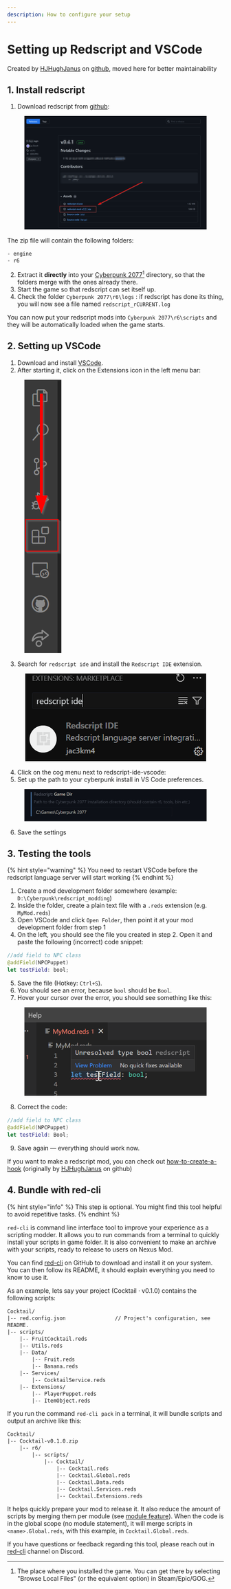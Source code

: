 ```yaml
---
description: How to configure your setup
---
```


# Setting up Redscript and VSCode

Created by [HJHughJanus](https://github.com/HJHughJanus) on [github](https://github.com/jac3km4/redscript/discussions/66), moved here for better maintainability

## 1. Install redscript

1. Download redscript from [github](https://github.com/jac3km4/redscript/releases):

<figure><img src="../.gitbook/assets/setup_redscript_download_github.png" alt=""><figcaption></figcaption></figure>

The zip file will contain the following folders:&#x20;

```
- engine
- r6
```

2. Extract it **directly** into your [Cyberpunk 2077](#user-content-fn-1)[^1] directory, so that the folders merge with the ones already there.
3. Start the game so that redscript can set itself up.
4. Check the folder `Cyberpunk 2077\r6\logs` : if redscript has done its thing, you will now see a file named `redscript_rCURRENT.log`&#x20;

You can now put your redscript mods into `Cyberpunk 2077\r6\scripts` and they will be automatically loaded when the game starts.

## 2. Setting up VSCode

1. Download and install [VSCode](https://code.visualstudio.com/).
2. After starting it, click on the Extensions icon in the left menu bar:

<figure><img src="../.gitbook/assets/setup_redscript_vscode_extensions.png" alt=""><figcaption></figcaption></figure>

3. Search for `redscript ide` and install the `Redscript IDE` extension.



<div align="center">

<figure><img src="../.gitbook/assets/image.png" alt=""><figcaption></figcaption></figure>

</div>

4. Click on the cog menu next to redscript-ide-vscode:
5. Set up the path to your cyberpunk install in VS Code preferences.

<figure><img src="../.gitbook/assets/Screenshot 2023-12-31 165919.png" alt=""><figcaption></figcaption></figure>

6. Save the settings

## 3. Testing the tools

{% hint style="warning" %}
You need to restart VSCode before the redscript language server will start working
{% endhint %}

1. Create a mod development folder somewhere (example: `D:\Cyberpunk\redscript_modding`)
2. Inside the folder, create a plain text file with a `.reds` extension (e.g. `MyMod.reds`)
3. Open VSCode and click `Open Folder`, then point it at your mod development folder from step 1
4. On the left, you should see the file you created in step 2. Open it and paste the following (incorrect) code snippet:

```swift
//add field to NPC class
@addField(NPCPuppet)
let testField: bool;
```

5. Save the file (Hotkey: `Ctrl+S`).&#x20;
6. You should see an error, because `bool` should be `Bool`.&#x20;
7. Hover your cursor over the error, you should see something like this:

<figure><img src="../.gitbook/assets/setup_redscript_test_tools" alt=""><figcaption></figcaption></figure>

8. Correct the code:

```swift
//add field to NPC class
@addField(NPCPuppet)
let testField: Bool;
```

9. Save again — everything should work now.

If you want to make a redscript mod, you can check out [how-to-create-a-hook](../language/intro/how-to-create-a-hook/ "mention") (originally by [HJHughJanus](https://github.com/HJHughJanus) on github)

## 4. Bundle with red-cli

{% hint style="info" %}
This step is optional. You might find this tool helpful to avoid repetitive tasks.
{% endhint %}

`red-cli` is command line interface tool to improve your experience as a scripting modder. It allows you to run commands from a terminal to quickly install your scripts in game folder. It is also convenient to make an archive with your scripts, ready to release to users on Nexus Mod.

You can find [red-cli](https://github.com/rayshader/cp2077-red-cli) on GitHub to download and install it on your system. You can then follow its README, it should explain everything you need to know to use it.

As an example, lets say your project (Cocktail · v0.1.0) contains the following scripts:

```
Cocktail/
|-- red.config.json                // Project's configuration, see README.
|-- scripts/
    |-- FruitCocktail.reds
    |-- Utils.reds
    |-- Data/
        |-- Fruit.reds
        |-- Banana.reds
    |-- Services/
        |-- CocktailService.reds
    |-- Extensions/
        |-- PlayerPuppet.reds
        |-- ItemObject.reds
```

If you run the command `red-cli pack` in a terminal, it will bundle scripts and output an archive like this:

```
Cocktail/
|-- Cocktail-v0.1.0.zip
    |-- r6/
        |-- scripts/
            |-- Cocktail/
                |-- Cocktail.reds
                |-- Cocktail.Global.reds
                |-- Cocktail.Data.reds
                |-- Cocktail.Services.reds
                |-- Cocktail.Extensions.reds
```

It helps quickly prepare your mod to release it. It also reduce the amount of scripts by merging them per module (see [module feature](../language/language-features/modules.md)). When the code is in the global scope (no module statement), it will merge scripts in `<name>.Global.reds`, with this example, in `Cocktail.Global.reds`.

If you have questions or feedback regarding this tool, please reach out in [red-cli](https://app.gitbook.com/s/BebXhPyeIAEOE4iqaLDr/) channel on Discord.

[^1]: The place where you installed the game. You can get there by selecting "Browse Local Files" (or the equivalent option) in Steam/Epic/GOG.
